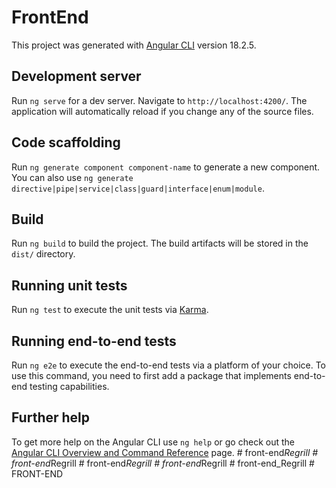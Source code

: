 # FrontEnd

This project was generated with [Angular CLI](https://github.com/angular/angular-cli) version 18.2.5.

## Development server

Run `ng serve` for a dev server. Navigate to `http://localhost:4200/`. The application will automatically reload if you change any of the source files.

## Code scaffolding

Run `ng generate component component-name` to generate a new component. You can also use `ng generate directive|pipe|service|class|guard|interface|enum|module`.

## Build

Run `ng build` to build the project. The build artifacts will be stored in the `dist/` directory.

## Running unit tests

Run `ng test` to execute the unit tests via [Karma](https://karma-runner.github.io).

## Running end-to-end tests

Run `ng e2e` to execute the end-to-end tests via a platform of your choice. To use this command, you need to first add a package that implements end-to-end testing capabilities.

## Further help

To get more help on the Angular CLI use `ng help` or go check out the [Angular CLI Overview and Command Reference](https://angular.dev/tools/cli) page.
#   f r o n t - e n d _ R e g r i l l  
 #   f r o n t - e n d _ R e g r i l l  
 #   f r o n t - e n d _ R e g r i l l  
 #   f r o n t - e n d _ R e g r i l l  
 #   f r o n t - e n d _ R e g r i l l  
 #   F R O N T - E N D  
 